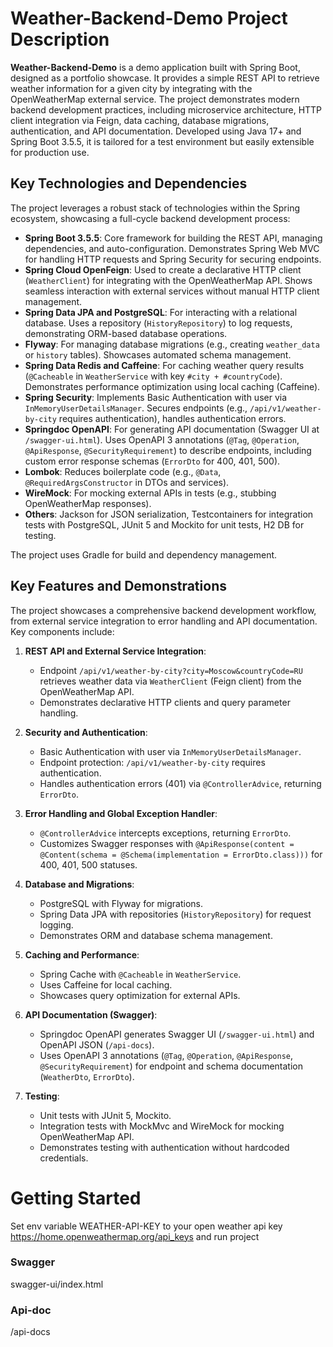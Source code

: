 # Weather-Backend-Demo Project Description

**Weather-Backend-Demo** is a demo application built with Spring Boot, designed as a portfolio showcase. 
It provides a simple REST API to retrieve weather information for a given city by integrating with the 
OpenWeatherMap external service. The project demonstrates modern backend development practices, 
including microservice architecture, HTTP client integration via Feign, data caching, database migrations, 
authentication, and API documentation. Developed using Java 17+ and Spring Boot 3.5.5, 
it is tailored for a test environment but easily extensible for production use.

## Key Technologies and Dependencies
The project leverages a robust stack of technologies within the Spring ecosystem, 
showcasing a full-cycle backend development process:
- **Spring Boot 3.5.5**: Core framework for building the REST API, managing dependencies, and 
auto-configuration. Demonstrates Spring Web MVC for handling HTTP requests and Spring Security for 
securing endpoints.
- **Spring Cloud OpenFeign**: Used to create a declarative HTTP client (`WeatherClient`) for integrating 
with the OpenWeatherMap API. Shows seamless interaction with external services without manual HTTP client 
management.
- **Spring Data JPA and PostgreSQL**: For interacting with a relational database. Uses a 
repository (`HistoryRepository`) to log requests, demonstrating ORM-based database operations.
- **Flyway**: For managing database migrations (e.g., creating `weather_data` or `history` tables). 
Showcases automated schema management.
- **Spring Data Redis and Caffeine**: For caching weather query results (`@Cacheable` in `WeatherService` 
with key `#city + #countryCode`). Demonstrates performance optimization using local caching (Caffeine).
- **Spring Security**: Implements Basic Authentication with user via `InMemoryUserDetailsManager`. 
Secures endpoints (e.g., `/api/v1/weather-by-city` requires authentication), handles authentication errors.
- **Springdoc OpenAPI**: For generating API documentation (Swagger UI at `/swagger-ui.html`). Uses OpenAPI 3 
annotations (`@Tag`, `@Operation`, `@ApiResponse`, `@SecurityRequirement`) to describe endpoints, 
including custom error response schemas (`ErrorDto` for 400, 401, 500).
- **Lombok**: Reduces boilerplate code (e.g., `@Data`, `@RequiredArgsConstructor` in DTOs and services).
- **WireMock**: For mocking external APIs in tests (e.g., stubbing OpenWeatherMap responses).
- **Others**: Jackson for JSON serialization, Testcontainers for integration tests with PostgreSQL, 
JUnit 5 and Mockito for unit tests, H2 DB for testing.

The project uses Gradle for build and dependency management.

## Key Features and Demonstrations
The project showcases a comprehensive backend development workflow, from external service integration to 
error handling and API documentation. Key components include:

1. **REST API and External Service Integration**:
    - Endpoint `/api/v1/weather-by-city?city=Moscow&countryCode=RU` retrieves weather data via 
`WeatherClient` (Feign client) from the OpenWeatherMap API.
    - Demonstrates declarative HTTP clients and query parameter handling.

2. **Security and Authentication**:
    - Basic Authentication with user via `InMemoryUserDetailsManager`.
    - Endpoint protection: `/api/v1/weather-by-city` requires authentication.
    - Handles authentication errors (401) via `@ControllerAdvice`, returning `ErrorDto`.

3. **Error Handling and Global Exception Handler**:
    - `@ControllerAdvice` intercepts exceptions, returning `ErrorDto`.
    - Customizes Swagger responses with `@ApiResponse(content = @Content(schema = @Schema(implementation = ErrorDto.class)))` 
for 400, 401, 500 statuses.

4. **Database and Migrations**:
    - PostgreSQL with Flyway for migrations.
    - Spring Data JPA with repositories (`HistoryRepository`) for request logging.
    - Demonstrates ORM and database schema management.

5. **Caching and Performance**:
    - Spring Cache with `@Cacheable` in `WeatherService`.
    - Uses Caffeine for local caching.
    - Showcases query optimization for external APIs.

6. **API Documentation (Swagger)**:
    - Springdoc OpenAPI generates Swagger UI (`/swagger-ui.html`) and OpenAPI JSON (`/api-docs`).
    - Uses OpenAPI 3 annotations (`@Tag`, `@Operation`, `@ApiResponse`, `@SecurityRequirement`) 
for endpoint and schema documentation (`WeatherDto`, `ErrorDto`).

7. **Testing**:
    - Unit tests with JUnit 5, Mockito.
    - Integration tests with MockMvc and WireMock for mocking OpenWeatherMap API.
    - Demonstrates testing with authentication without hardcoded credentials.


# Getting Started

Set env variable WEATHER-API-KEY to your open weather api key
https://home.openweathermap.org/api_keys
and run project

### Swagger
swagger-ui/index.html

### Api-doc
/api-docs